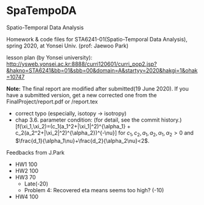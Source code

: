 # SpaTempoDA

Spatio-Temporal Data Analysis

Homework & code files for STA6241-01(Spatio-Temporal Data Analysis), spring 2020, at Yonsei Univ. (prof: Jaewoo Park)

lesson plan (by Yonsei university): http://ysweb.yonsei.ac.kr:8888/curri120601/curri_pop2.jsp?&hakno=STA6241&bb=01&sbb=00&domain=A&startyy=2020&hakgi=1&ohak=10747


__Note:__
The final report are modified after submitted(19 June 2020). 
If you have a submitted version, get a new corrected one from the FinalProject/report.pdf or /report.tex

- correct typo (especially, isotopy -> isotropy)
- chap 3.6. parameter condition: (for detail, see the commit history.)
    \[f(\xi_1,\xi_2)=(c_1(a_1^2+|\xi_1|^2)^{\alpha_1} + c_2(a_2^2+|\xi_2|^2)^{\alpha_2})^{-\nu}\]
    for $c_1,c_2,a_1,a_2,\alpha_1,\alpha_2>0$ and $\frac{d_1}{\alpha_1\nu}+\frac{d_2}{\alpha_2\nu}<2$.


Feedbacks from J.Park
* HW1 100 
* HW2 100
* HW3 70
    * Late(-20)
    * Problem 4: Recovered eta means seems too high? (-10)
* HW4 100